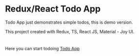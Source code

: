 # Redux/React Todo App

Todo App just demonstrates simple todos, this is demo version.

This project created with Redux, TS, React JS, Material - Joy UI.

#

Here you can start todoing [Todo App](https://react-todo-app-lake-iota-51.vercel.app)
